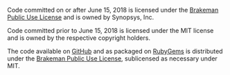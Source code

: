 Code committed on or after June 15, 2018 is licensed under the [Brakeman Public Use License](https://github.com/presidentbeef/brakeman/blob/main/LICENSE.md) and is owned by Synopsys, Inc.

Code committed prior to June 15, 2018 is licensed under the MIT license and is owned by the respective copyright holders.

The code available on [GitHub](https://github.com/presidentbeef/brakeman/) and as packaged on [RubyGems](https://rubygems.org/gems/brakeman) is distributed under the [Brakeman Public Use License](https://github.com/presidentbeef/brakeman/blob/main/LICENSE.md), sublicensed as necessary under MIT.
